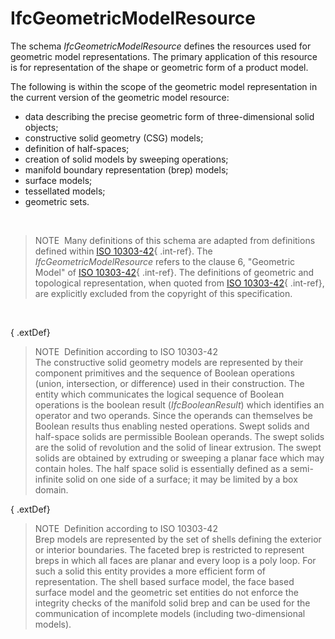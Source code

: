 IfcGeometricModelResource
=========================

The schema _IfcGeometricModelResource_ defines the resources used for geometric model representations. The primary application of this resource is for representation of the shape or geometric form of a product model.

The following is within the scope of the geometric model representation in the current version of the geometric model resource:

* data describing the precise geometric form of three-dimensional solid objects;
* constructive solid geometry (CSG) models;
* definition of half-spaces;
* creation of solid models by sweeping operations;
* manifold boundary representation (brep) models;
* surface models;
* tessellated models; 
* geometric sets.

&nbsp;

> NOTE&nbsp; Many definitions of this schema are adapted from definitions defined within [ISO 10303-42](../../bibliography.htm#iso-10303-42){ .int-ref}. The _IfcGeometricModelResource_ refers to the clause 6, "Geometric Model" of [ISO 10303-42](../../bibliography.htm#iso-10303-42){ .int-ref}. The definitions of geometric and topological representation, when quoted from [ISO 10303-42](../../bibliography.htm#iso-10303-42){ .int-ref}, are explicitly excluded from the copyright of this specification.

&nbsp;

{ .extDef}
> NOTE&nbsp; Definition according to ISO 10303-42  
> The constructive solid geometry models are represented by their component primitives and the sequence of Boolean operations (union, intersection, or difference) used in their construction. The entity which communicates the logical sequence of Boolean operations is the boolean result (_IfcBooleanResult_) which identifies an operator and two operands. Since the operands can themselves be Boolean results thus enabling nested operations. Swept solids and half-space solids are permissible Boolean operands. The swept solids are the solid of revolution and the solid of linear extrusion. The swept solids are obtained by extruding or sweeping a planar face which may contain holes. The half space solid is essentially defined as a semi-infinite solid on one side of a surface; it may be limited by a box domain.

{ .extDef}
> NOTE&nbsp; Definition according to ISO 10303-42  
> Brep models are represented by the set of shells defining the exterior or interior boundaries. The faceted brep is restricted to represent breps in which all faces are planar and every loop is a poly loop. For such a solid this entity provides a more efficient form of representation. The shell based surface model, the face based surface model and the geometric set entities do not enforce the integrity checks of the manifold solid brep and can be used for the communication of incomplete models (including two-dimensional models).
